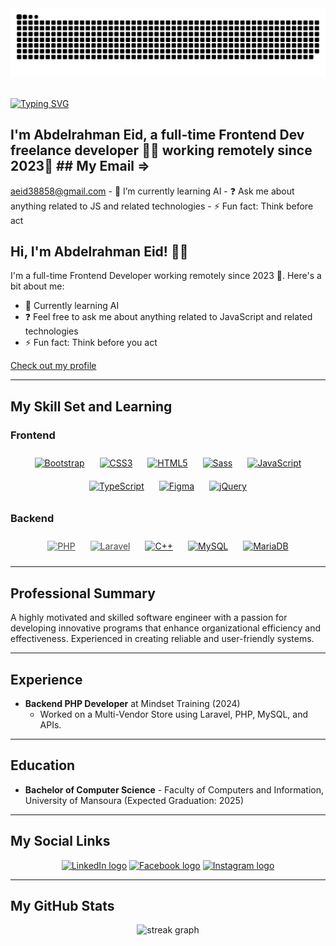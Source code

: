 <picture>
    <source media="(prefers-color-scheme: dark)"
        srcset="https://raw.githubusercontent.com/platane/snk/output/github-contribution-grid-snake-dark.svg" />
    <source media="(prefers-color-scheme: light)"
        srcset="https://raw.githubusercontent.com/platane/snk/output/github-contribution-grid-snake.svg" /> <img 
        alt="github contribution grid snake animation"
        src="https://raw.githubusercontent.com/platane/snk/output/github-contribution-grid-snake.svg" />
</picture> 

<br/>
<br/>

[![Typing SVG](https://readme-typing-svg.herokuapp.com?font=Cascadia+Mono&color=019f1f&size=30&lines=Frontend+Developer;Software+Engineer;Backend+Developer)](https://abdelrahman842003.github.io/profile/)


## I'm Abdelrahman Eid, a full-time Frontend Dev freelance developer 👨‍💻 working remotely since 2023🚀 ## My Email =>
aeid38858@gmail.com - 🌱 I’m currently learning AI - ❓ Ask me about anything related to JS and related technologies - ⚡
Fun fact: Think before act <br /> </div>

## Hi, I'm Abdelrahman Eid! 👨‍💻

I'm a full-time Frontend Developer working remotely since 2023 🚀. Here's a bit about me:

- 🌱 Currently learning AI
- ❓ Feel free to ask me about anything related to JavaScript and related technologies
- ⚡ Fun fact: Think before you act

[Check out my profile](https://abdelrahman842003.github.io/profile/)

---

## My Skill Set and Learning

### Frontend
<div align="center">
  <a href="https://getbootstrap.com/docs/3.4/javascript/" target="_blank"><img style="margin: 10px" src="https://profilinator.rishav.dev/skills-assets/bootstrap-plain.svg" alt="Bootstrap" height="50" /></a>
  <a href="https://www.w3schools.com/css/" target="_blank"><img style="margin: 10px" src="https://profilinator.rishav.dev/skills-assets/css3-original-wordmark.svg" alt="CSS3" height="50" /></a>
  <a href="https://en.wikipedia.org/wiki/HTML5" target="_blank"><img style="margin: 10px" src="https://profilinator.rishav.dev/skills-assets/html5-original-wordmark.svg" alt="HTML5" height="50" /></a>
  <a href="https://sass-lang.com/" target="_blank"><img style="margin: 10px" src="https://profilinator.rishav.dev/skills-assets/sass-original.svg" alt="Sass" height="50" /></a>
  <a href="https://www.javascript.com/" target="_blank"><img style="margin: 10px" src="https://profilinator.rishav.dev/skills-assets/javascript-original.svg" alt="JavaScript" height="50" /></a>
  <a href="https://www.typescriptlang.org/" target="_blank"><img style="margin: 10px" src="https://profilinator.rishav.dev/skills-assets/typescript-original.svg" alt="TypeScript" height="50" /></a>
  <a href="https://www.figma.com/" target="_blank"><img style="margin: 10px" src="https://profilinator.rishav.dev/skills-assets/figma-icon.svg" alt="Figma" height="50" /></a>
  <a href="https://jquery.com/" target="_blank"><img style="margin: 10px" src="https://profilinator.rishav.dev/skills-assets/jquery.png" alt="jQuery" height="50" /></a>
</div>

### Backend
<div align="center">
  <a href="https://www.php.net/" target="_blank"><img style="margin: 10px; opacity: 0.8;" src="https://profilinator.rishav.dev/skills-assets/php-original.svg" alt="PHP" height="50" /></a>
  <a href="https://laravel.com/" target="_blank"><img style="margin: 10px; opacity: 0.8;" src="https://profilinator.rishav.dev/skills-assets/laravel-plain-wordmark.svg" alt="Laravel" height="50" /></a>
  <a href="https://www.cplusplus.com/" target="_blank"><img style="margin: 10px" src="https://profilinator.rishav.dev/skills-assets/cplusplus-original.svg" alt="C++" height="50" /></a>
  <a href="https://www.mysql.com/" target="_blank"><img style="margin: 10px" src="https://profilinator.rishav.dev/skills-assets/mysql-original-wordmark.svg" alt="MySQL" height="50" /></a>
  <a href="https://mariadb.org/" target="_blank"><img style="margin: 10px" src="https://profilinator.rishav.dev/skills-assets/mariadb.png" alt="MariaDB" height="50" /></a>
</div>

---

## Professional Summary

A highly motivated and skilled software engineer with a passion for developing innovative programs that enhance organizational efficiency and effectiveness. Experienced in creating reliable and user-friendly systems.

---

## Experience

- **Backend PHP Developer** at Mindset Training (2024)
  - Worked on a Multi-Vendor Store using Laravel, PHP, MySQL, and APIs.

---

## Education

- **Bachelor of Computer Science** - Faculty of Computers and Information, University of Mansoura (Expected Graduation: 2025)

---

## My Social Links

<div align="center">
  <a href="https://www.linkedin.com/in/abdelrahman-eid-394337227/" target="_blank"><img src="https://img.shields.io/static/v1?message=LinkedIn&logo=linkedin&label=&color=0077B5&logoColor=white&labelColor=&style=for-the-badge" height="25" alt="LinkedIn logo" /></a>
  <a href="https://www.facebook.com/abdelrahmn.eid" target="_blank"><img src="https://img.shields.io/static/v1?message=Facebook&logo=facebook&label=&color=0077B5&logoColor=white&labelColor=&style=for-the-badge" height="25" alt="Facebook logo" /></a>
  <a href="https://instagram.com/abdelrahman_eid_94/" target="_blank"><img src="https://img.shields.io/static/v1?message=Instagram&logo=instagram&label=&color=0077B5&logoColor=white&labelColor=&style=for-the-badge" height="25" alt="Instagram logo" /></a>
</div>

---

## My GitHub Stats

<div align="center">
  <img src="https://streak-stats.demolab.com?user=YoussefRashed&locale=en&mode=daily&theme=dark&hide_border=false&border_radius=5&order=3" height="220" alt="streak graph" />
</div>
